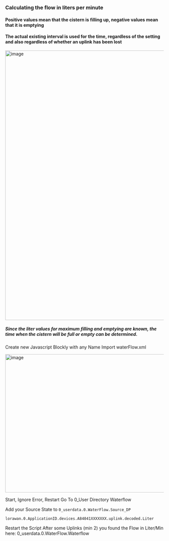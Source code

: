 ### Calculating the flow in liters per minute
#### Positive values ​​mean that the cistern is filling up, negative values ​​mean that it is emptying
#### The actual existing interval is used for the time, regardless of the setting and also regardless of whether an uplink has been lost
<img width="1402" height="854" alt="image" src="https://github.com/user-attachments/assets/dc286dc1-3fdc-4e47-bbf8-7fff165c757d" />

##### Since the liter values ​​for maximum filling and emptying are known, the time when the cistern will be full or empty can be determined.

Create new Javascript Blockly with any Name
Import waterFlow.xml

<img width="890" height="438" alt="image" src="https://github.com/user-attachments/assets/ee128559-92e1-4204-a343-015d79e8eaa8" />

Start, Ignore Error, Restart
Go To 0_User Directory Waterflow


Add your Source State to ```0_userdata.0.WaterFlow.Source_DP```

```lorawan.0.ApplicationID.devices.A84041XXXXXXX.uplink.decoded.Liter```

Restart the Script
After some Uplinks (min 2) you found the Flow in Liter/Min here:
0_userdata.0.WaterFlow.Waterflow




